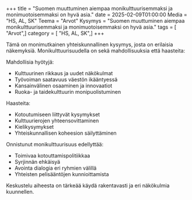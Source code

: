 +++
title = "Suomen muuttuminen aiempaa monikulttuurisemmaksi ja monimuotoisemmaksi on hyvä asia."
date = 2025-02-09T01:00:00
Media = "HS, AL, SK"
Teema = "Arvot"
Kysymys = "Suomen muuttuminen aiempaa monikulttuurisemmaksi ja monimuotoisemmaksi on hyvä asia."
tags = [ "Arvot",]
category = [ "HS, AL, SK",]
+++

Tämä on monimutkainen yhteiskunnallinen kysymys, josta on erilaisia näkemyksiä. Monikulttuurisuudella on sekä mahdollisuuksia että haasteita:

Mahdollisia hyötyjä:
- Kulttuurinen rikkaus ja uudet näkökulmat
- Työvoiman saatavuus väestön ikääntyessä 
- Kansainvälinen osaaminen ja innovaatiot
- Ruoka- ja taidekulttuurin monipuolistuminen

Haasteita:
- Kotoutumiseen liittyvät kysymykset
- Kulttuurierojen yhteensovittaminen
- Kielikysymykset
- Yhteiskunnallisen koheesion säilyttäminen

Onnistunut monikulttuurisuus edellyttää:
- Toimivaa kotouttamispolitiikkaa
- Syrjinnän ehkäisyä
- Avointa dialogia eri ryhmien välillä
- Yhteisten pelisääntöjen kunnioittamista

Keskustelu aiheesta on tärkeää käydä rakentavasti ja eri näkökulmia kuunnellen.